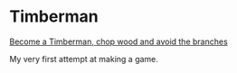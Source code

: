 # Timberman

<ins>Become a Timberman, chop wood and avoid the branches</ins>

My very first attempt at making a game.
